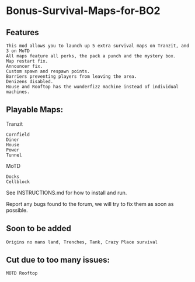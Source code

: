 # Bonus-Survival-Maps-for-BO2

## Features
```
This mod allows you to launch up 5 extra survival maps on Tranzit, and 3 on MoTD
All maps feature all perks, the pack a punch and the mystery box.
Map restart fix.
Announcer fix.
Custom spawn and respawn points.
Barriers preventing players from leaving the area.
Denizens disabled.
House and Rooftop has the wunderfizz machine instead of individual machines.
```
## Playable Maps:
Tranzit
```
Cornfield
Diner
House
Power
Tunnel
```
MoTD
```
Docks
Cellblock
```
See INSTRUCTIONS.md for how to install and run.

Report any bugs found to the forum, we will try to fix them as soon as possible.

## Soon to be added
```
Origins no mans land, Trenches, Tank, Crazy Place survival
```

## Cut due to too many issues:
```
MOTD Rooftop
```
